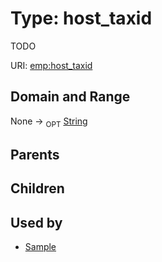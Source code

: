
# Type: host_taxid


TODO

URI: [emp:host_taxid](https://microbiomedata/schema/emp/host_taxid)


## Domain and Range

None ->  <sub>OPT</sub> [String](types/String.md)

## Parents


## Children


## Used by

 * [Sample](Sample.md)

